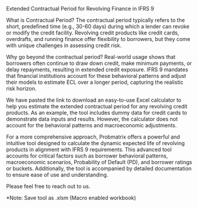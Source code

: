 Extended Contractual Period for Revolving Finance in IFRS 9

What is Contractual Period?
The contractual period typically refers to the short, predefined time (e.g., 30-60 days) during which a lender can revoke or modify the credit facility. Revolving credit products like credit cards, overdrafts, and running finance offer flexibility to borrowers, but they come with unique challenges in assessing credit risk. 

Why go beyond the contractual period?
Real-world usage shows that borrowers often continue to draw down credit, make minimum payments, or delay repayments, resulting in extended credit exposure. IFRS 9 mandates that financial institutions account for these behavioral patterns and adjust their models to estimate ECL over a longer period, capturing the realistic risk horizon.

We have pasted the link to download an easy-to-use Excel calculator to help you estimate the extended contractual period for any revolving credit products. As an example, the tool includes dummy data for credit cards to demonstrate data inputs and results. However, the calculator does not account for the behavioral patterns and macroeconomic adjustments. 

For a more comprehensive approach, Probmatrix offers a powerful and intuitive tool designed to calculate the dynamic expected life of revolving products in alignment with IFRS 9 requirements. This advanced tool accounts for critical factors such as borrower behavioral patterns, macroeconomic scenarios, Probability of Default (PD), and borrower ratings or buckets. Additionally, the tool is accompanied by detailed documentation to ensure ease of use and understanding.

Please feel free to reach out to us.

*Note: Save tool as .xlsm (Macro enabled workbook)
